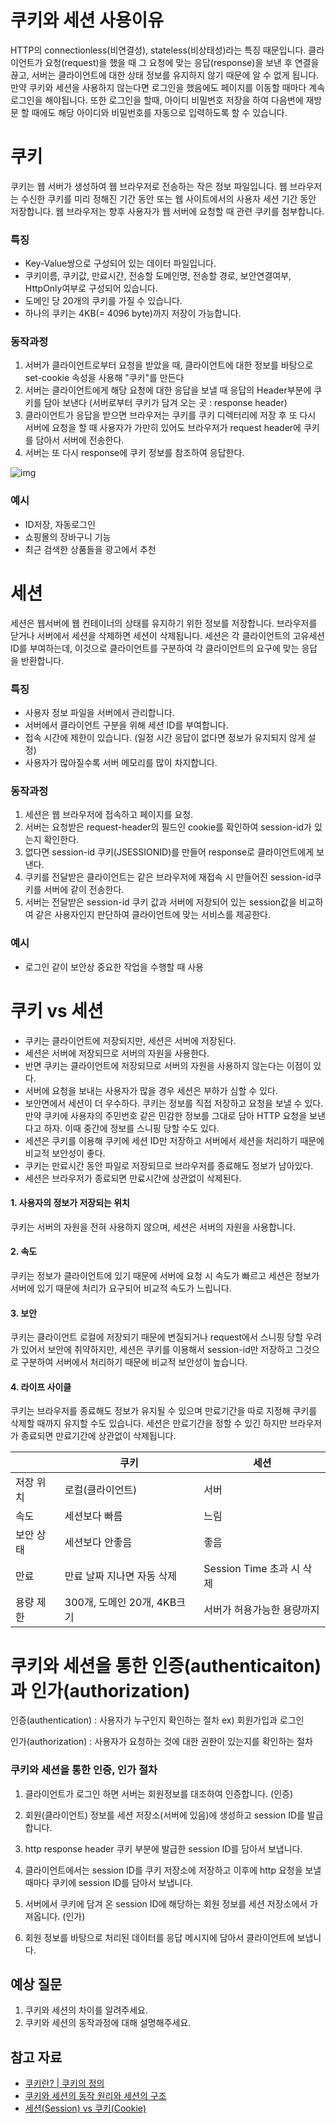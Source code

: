 # 쿠키와 세션 사용이유

HTTP의 connectionless(비연결성), stateless(비상태성)라는 특징 때문입니다.
클라이언트가 요청(request)을 했을 때 그 요청에 맞는 응답(response)을 보낸 후 연결을 끊고, 서버는 클라이언트에 대한 상태 정보를 유지하지 않기 때문에 알 수 없게 됩니다.
만약 쿠키와 세션을 사용하지 않는다면 로그인을 했음에도 페이지를 이동할 때마다 계속 로그인을 해야됩니다. 또한 로그인을 할때, 아이디 비밀번호 저장을 하여 다음번에 재방문 할 때에도 해당 아이디와 비밀번호를 자동으로
입력하도록 할 수 있습니다.

# 쿠키

쿠키는 웹 서버가 생성하여 웹 브라우저로 전송하는 작은 정보 파일입니다.
웹 브라우저는 수신한 쿠키를 미리 정해진 기간 동안 또는 웹 사이트에서의 사용자 세션 기간 동안 저장합니다.
웹 브라우저는 향후 사용자가 웹 서버에 요청할 때 관련 쿠키를 첨부합니다.
<br/>

### 특징

- Key-Value쌍으로 구성되어 있는 데이터 파일입니다.
- 쿠키이름, 쿠키값, 만료시간, 전송할 도메인명, 전송할 경로, 보안연결여부, HttpOnly여부로 구성되어 있습니다.
- 도메인 당 20개의 쿠키를 가질 수 있습니다.
- 하나의 쿠키는 4KB(= 4096 byte)까지 저장이 가능합니다.

### 동작과정

1. 서버가 클라이언트로부터 요청을 받았을 때, 클라이언트에 대한 정보를 바탕으로 set-cookie 속성을 사용해 "쿠키"를 만든다
2. 서버는 클라이언트에게 해당 요청에 대한 응답을 보낼 때 응답의 Header부분에 쿠키를 담아 보낸다
   (서버로부터 쿠키가 담겨 오는 곳 : response header)
3. 클라이언트가 응답을 받으면 브라우저는 쿠키를 쿠키 디렉터리에 저장 후 또 다시 서버에 요청을 할 때 사용자가 가만히 있어도 브라우저가 request header에 쿠키를 담아서 서버에 전송한다.
4. 서버는 또 다시 response에 쿠키 정보를 참조하여 응답한다.
   <p>
![img](https://miro.medium.com/v2/resize:fit:1400/format:webp/1*fWfKsO9P2rReNzJM2doBhQ.png)
</p>

### 예시

- ID저장, 자동로그인
- 쇼핑몰의 장바구니 기능
- 최근 검색한 상품들을 광고에서 추천

# 세션

세션은 웹서버에 웹 컨테이너의 상태를 유지하기 위한 정보를 저장합니다.
브라우저를 닫거나 서버에서 세션을 삭제하면 세션이 삭제됩니다.
세션은 각 클라이언트의 고유세션 ID를 부여하는데, 이것으로 클라이언트를 구분하여 각 클라이언트의 요구에 맞는 응답을 반환합니다.

### 특징

- 사용자 정보 파일을 서버에서 관리합니다.
- 서버에서 클라이언트 구분을 위해 세션 ID를 부여합니다.
- 접속 시간에 제한이 있습니다. (일정 시간 응답이 없다면 정보가 유지되지 않게 설정)
- 사용자가 많아질수록 서버 메모리를 많이 차지합니다.

### 동작과정

1. 세션은 웹 브라우저에 접속하고 페이지를 요청.
2. 서버는 요청받은 request-header의 필드인 cookie를 확인하여 session-id가 있는지 확인한다.
3. 없다면 session-id 쿠키(JSESSIONID)를 만들어 response로 클라이언트에게 보낸다.
4. 쿠키를 전달받은 클라이언트는 같은 브라우저에 재접속 시 만들어진 session-id쿠키를 서버에 같이 전송한다.
5. 서버는 전달받은 session-id 쿠키 값과 서버에 저장되어 있는 session값을 비교하여 같은 사용자인지 판단하여 클라이언트에 맞는 서비스를 제공한다.

### 예시

- 로그인 같이 보안상 중요한 작업을 수행할 때 사용

# 쿠키 vs 세션

- 쿠키는 클라이언트에 저장되지만, 세션은 서버에 저장된다.
- 세션은 서버에 저장되므로 서버의 자원을 사용한다.
- 반면 쿠키는 클라이언트에 저장되므로 서버의 자원을 사용하지 않는다는 이점이 있다.
- 서버에 요청을 보내는 사용자가 많을 경우 세션은 부하가 심할 수 있다.
- 보안면에서 세션이 더 우수하다. 쿠키는 정보를 직접 저장하고 요청을 보낼 수 있다. 만약 쿠키에 사용자의 주민번호 같은 민감한 정보를 그대로 담아 HTTP 요청을 보낸다고 하자. 이때 중간에 정보를 스니핑 당할
  수도 있다.
- 세션은 쿠키를 이용해 쿠키에 세션 ID만 저장하고 서버에서 세션을 처리하기 때문에 비교적 보안성이 좋다.
- 쿠키는 만료시간 동안 파일로 저장되므로 브라우저를 종료해도 정보가 남아있다.
- 세션은 브라우저가 종료되면 만료시간에 상관없이 삭제된다.

#### 1. 사용자의 정보가 저장되는 위치

쿠키는 서버의 자원을 전혀 사용하지 않으며, 세션은 서버의 자원을 사용합니다.

#### 2. 속도

쿠키는 정보가 클라이언트에 있기 때문에 서버에 요청 시 속도가 빠르고 세션은 정보가 서버에 있기 때문에 처리가 요구되어 비교적 속도가 느립니다.


#### 3. 보안

쿠키는 클라이언트 로컬에 저장되기 때문에 변질되거나 request에서 스니핑 당할 우려가 있어서 보안에 취약하지만,
세션은 쿠키를 이용해서 session-id만 저장하고 그것으로 구분하여 서버에서 처리하기 때문에 비교적 보안성이 높습니다.

#### 4. 라이프 사이클

쿠키는 브라우저를 종료해도 정보가 유지될 수 있으며 만료기간을 따로 지정해 쿠키를 삭제할 때까지 유지할 수도 있습니다.
세션은 만료기간을 정할 수 있긴 하지만 브라우저가 종료되면 만료기간에 상관없이 삭제됩니다.


| 	      | 쿠키                    | 	세션                  |
|--------|-----------------------|----------------------|
| 저장 위치  | 	로컬(클라이언트)            | 	서버                  |
| 속도	    | 세션보다 빠름               | 	느림                  |
| 보안 상태	 | 세션보다 안좋음	             | 좋음                   |
| 만료	    | 만료 날짜 지나면 자동 삭제	      | Session Time 초과 시 삭제 |
| 용량 제한	 | 300개, 도메인 20개, 4KB크기	 | 서버가 허용가능한 용량까지       |




# 쿠키와 세션을 통한 인증(authenticaiton)과 인가(authorization)

인증(authentication) : 사용자가 누구인지 확인하는 절차 ex) 회원가입과 로그인

인가(authorization) : 사용자가 요청하는 것에 대한 권한이 있는지를 확인하는 절차

### 쿠키와 세션을 통한 인증, 인가 절차

1. 클라이언트가 로그인 하면 서버는 회원정보를 대조하여 인증합니다. (인증)

2. 회원(클라이언트) 정보를 세션 저장소(서버에 있음)에 생성하고 session ID를 발급합니다.

3. http response header 쿠키 부분에 발급한 session ID를 담아서 보냅니다.

4. 클라이언트에서는 session ID를 쿠키 저장소에 저장하고 이후에 http 요청을 보낼 때마다 쿠키에 session ID를 담아서 보냅니다.

5. 서버에서 쿠키에 담겨 온 session ID에 해당하는 회원 정보를 세션 저장소에서 가져옵니다. (인가)

6. 회원 정보를 바탕으로 처리된 데이터를 응답 메시지에 담아서 클라이언트에 보냅니다.

## 예상 질문

1. 쿠키와 세션의 차이를 알려주세요.
2. 쿠키와 세션의 동작과정에 대해 설명해주세요.

## 참고 자료

<!-- 공부 과정에서 참고한 자료가 있다면, 첨부해주세요-->
<!-- * [자료주제](링크)  -->

- [쿠키란? | 쿠키의 정의](https://www.cloudflare.com/ko-kr/learning/privacy/what-are-cookies/)
- [쿠키와 세션의 동작 원리와 세션의 구조](https://velog.io/@rlfrkdms1/%EC%BF%A0%ED%82%A4%EC%99%80-%EC%84%B8%EC%85%98%EC%9D%98-%EB%8F%99%EC%9E%91-%EC%9B%90%EB%A6%AC%EC%99%80-%EC%84%B8%EC%85%98%EC%9D%98-%EA%B5%AC%EC%A1%B0)
- [세션(Session) vs 쿠키(Cookie)](https://choimungu.tistory.com/206)